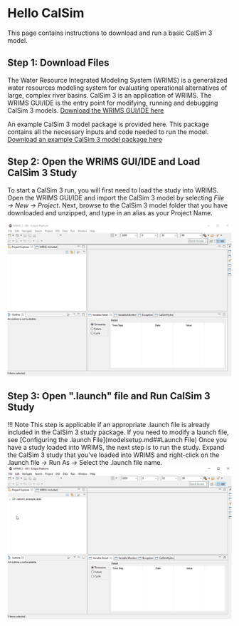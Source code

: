 # Hello CalSim

This page contains instructions to download and run a basic CalSim 3 model.

## Step 1: Download Files
The Water Resource Integrated Modeling System (WRIMS) is a generalized water resources modeling system for 
evaluating operational alternatives of large, complex river basins. CalSim 3 is an application of WRIMS. The
WRIMS GUI/IDE is the entry point for modifying, running and debugging CalSim 3 models.
[Download the WRIMS GUI/IDE here](https://water.ca.gov/Library/Modeling-and-Analysis/Modeling-Platforms/Water-Resource-Integrated-Modeling-System)  

An example CalSim 3 model package is provided here. This package contains all the necessary inputs and code needed to run the model.
[Download an example CalSim 3 model package here](https://github.com/CentralValleyModeling/calsim3-example/archive/refs/tags/v1.0.0.zip)

## Step 2: Open the WRIMS GUI/IDE and Load CalSim 3 Study
To start a CalSim 3 run, you will first need to load the study into WRIMS.  
Open the WRIMS GUI/IDE and import the CalSim 3 model by selecting *File → New → Project*.
Next, browse to the CalSim 3 model folder that you have downloaded and unzipped, and type in an alias as your Project Name.

![Load CalSim 3 Study into WRIMS](img/wrims_load_study.gif)

## Step 3: Open ".launch" file and Run CalSim 3 Study
!!! Note
    This step is applicable if an appropriate .launch file is already included in the CalSim 3 study package. If you need to 
    modify a launch file, see [Configuring the .launch File](modelsetup.md##Launch File)
Once you have a study loaded into WRIMS, the next step is to run the study.
Expand the CalSim 3 study that you've loaded into WRIMS and right-click on the .launch file → Run As → Select the .launch file name.
![Run CalSim 3 Study From WRIMS](img/wrims_run_study.gif)
